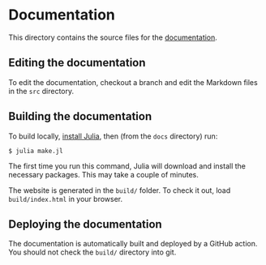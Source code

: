 # Documentation

This directory contains the source files for the [documentation](https://ergo-code.github.io/HiGHS).

## Editing the documentation

To edit the documentation, checkout a branch and edit the Markdown files in the
`src` directory.

## Building the documentation

To build locally, [install Julia](https://julialang.org/downloads/), then (from the `docs` directory) run:

```
$ julia make.jl
```

The first time you run this command, Julia will download and install the
necessary packages. This may take a couple of minutes.

The website is generated in the `build/` folder. To check it out, load
`build/index.html` in your browser.

## Deploying the documentation

The documentation is automatically built and deployed by a GitHub action. You
should not check the `build/` directory into git.
